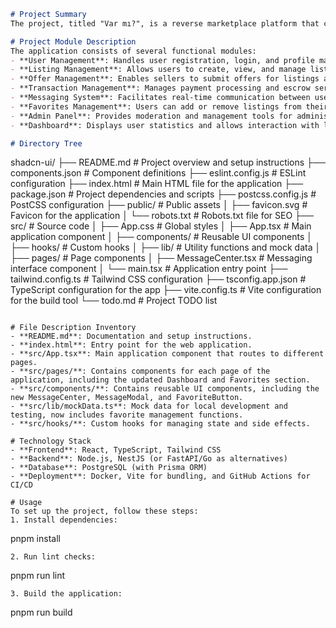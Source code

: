 ```markdown
# Project Summary
The project, titled "Var mı?", is a reverse marketplace platform that connects buyers and sellers by allowing buyers to post their needs while sellers respond with offers. It features a secure escrow payment system to facilitate transactions and enhance user communication. The application primarily targets the Turkish market and supports multiple languages for accessibility. Recent updates have introduced a "Favorites" feature, allowing users to save listings they like, along with a dedicated section in the dashboard for easy access to favorite listings. Additionally, the dashboard now includes improved error handling and user data loading states to enhance user experience.

# Project Module Description
The application consists of several functional modules:
- **User Management**: Handles user registration, login, and profile management.
- **Listing Management**: Allows users to create, view, and manage listings.
- **Offer Management**: Enables sellers to submit offers for listings and buyers to review them.
- **Transaction Management**: Manages payment processing and escrow services.
- **Messaging System**: Facilitates real-time communication between users regarding listings, now with complete message management functionality.
- **Favorites Management**: Users can add or remove listings from their favorites and view them in a dedicated section.
- **Admin Panel**: Provides moderation and management tools for administrators.
- **Dashboard**: Displays user statistics and allows interaction with listings, offers, and messages, now featuring clickable stats for enhanced navigation and improved error handling.

# Directory Tree
```
shadcn-ui/
├── README.md                   # Project overview and setup instructions
├── components.json             # Component definitions
├── eslint.config.js            # ESLint configuration
├── index.html                  # Main HTML file for the application
├── package.json                # Project dependencies and scripts
├── postcss.config.js           # PostCSS configuration
├── public/                     # Public assets
│   ├── favicon.svg             # Favicon for the application
│   └── robots.txt              # Robots.txt file for SEO
├── src/                        # Source code
│   ├── App.css                 # Global styles
│   ├── App.tsx                 # Main application component
│   ├── components/             # Reusable UI components
│   ├── hooks/                  # Custom hooks
│   ├── lib/                    # Utility functions and mock data
│   ├── pages/                  # Page components
│   ├── MessageCenter.tsx       # Messaging interface component
│   └── main.tsx                # Application entry point
├── tailwind.config.ts          # Tailwind CSS configuration
├── tsconfig.app.json           # TypeScript configuration for the app
├── vite.config.ts              # Vite configuration for the build tool
└── todo.md                     # Project TODO list
```

# File Description Inventory
- **README.md**: Documentation and setup instructions.
- **index.html**: Entry point for the web application.
- **src/App.tsx**: Main application component that routes to different pages.
- **src/pages/**: Contains components for each page of the application, including the updated Dashboard and Favorites section.
- **src/components/**: Contains reusable UI components, including the new MessageCenter, MessageModal, and FavoriteButton.
- **src/lib/mockData.ts**: Mock data for local development and testing, now includes favorite management functions.
- **src/hooks/**: Custom hooks for managing state and side effects.

# Technology Stack
- **Frontend**: React, TypeScript, Tailwind CSS
- **Backend**: Node.js, NestJS (or FastAPI/Go as alternatives)
- **Database**: PostgreSQL (with Prisma ORM)
- **Deployment**: Docker, Vite for bundling, and GitHub Actions for CI/CD

# Usage
To set up the project, follow these steps:
1. Install dependencies:
   ```
   pnpm install
   ```
2. Run lint checks:
   ```
   pnpm run lint
   ```
3. Build the application:
   ```
   pnpm run build
   ```
